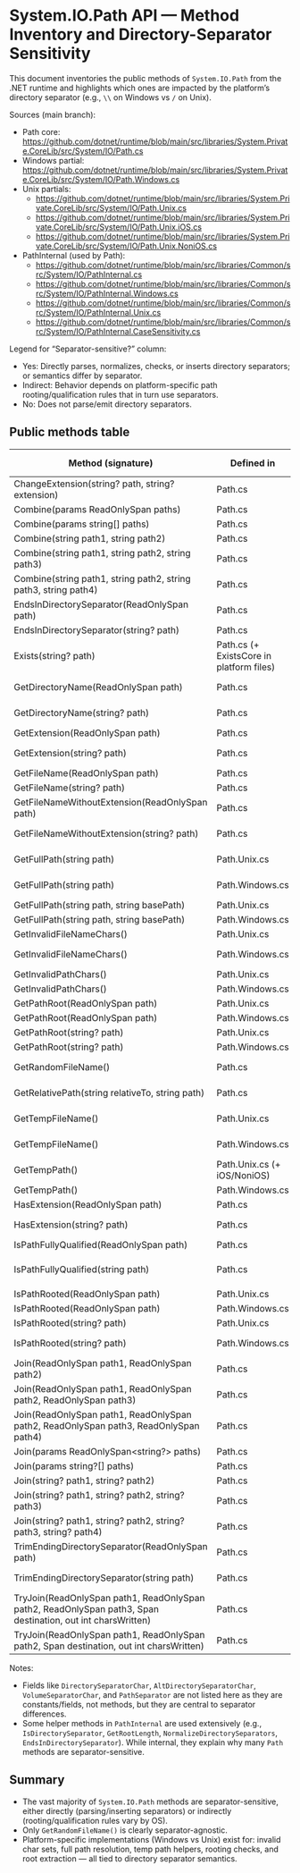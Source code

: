 # System.IO.Path API — Method Inventory and Directory-Separator Sensitivity

This document inventories the public methods of `System.IO.Path` from the .NET runtime and highlights which ones are impacted by the platform’s directory separator (e.g., `\\` on Windows vs `/` on Unix).

Sources (main branch):
- Path core: https://github.com/dotnet/runtime/blob/main/src/libraries/System.Private.CoreLib/src/System/IO/Path.cs
- Windows partial: https://github.com/dotnet/runtime/blob/main/src/libraries/System.Private.CoreLib/src/System/IO/Path.Windows.cs
- Unix partials:
  - https://github.com/dotnet/runtime/blob/main/src/libraries/System.Private.CoreLib/src/System/IO/Path.Unix.cs
  - https://github.com/dotnet/runtime/blob/main/src/libraries/System.Private.CoreLib/src/System/IO/Path.Unix.iOS.cs
  - https://github.com/dotnet/runtime/blob/main/src/libraries/System.Private.CoreLib/src/System/IO/Path.Unix.NoniOS.cs
- PathInternal (used by Path):
  - https://github.com/dotnet/runtime/blob/main/src/libraries/Common/src/System/IO/PathInternal.cs
  - https://github.com/dotnet/runtime/blob/main/src/libraries/Common/src/System/IO/PathInternal.Windows.cs
  - https://github.com/dotnet/runtime/blob/main/src/libraries/Common/src/System/IO/PathInternal.Unix.cs
  - https://github.com/dotnet/runtime/blob/main/src/libraries/Common/src/System/IO/PathInternal.CaseSensitivity.cs

Legend for “Separator-sensitive?” column:
- Yes: Directly parses, normalizes, checks, or inserts directory separators; or semantics differ by separator.
- Indirect: Behavior depends on platform-specific path rooting/qualification rules that in turn use separators.
- No: Does not parse/emit directory separators.


## Public methods table

| Method (signature) | Defined in | Platform | Separator-sensitive? | Notes |
|---|---|---|---|---|
| ChangeExtension(string? path, string? extension) | Path.cs | All | Yes | Scans until a separator to find the last `.`; uses `PathInternal.IsDirectorySeparator`.
| Combine(params ReadOnlySpan<string> paths) | Path.cs | All | Yes | Span-based; as above.
| Combine(params string[] paths) | Path.cs | All | Yes | As above.
| Combine(string path1, string path2) | Path.cs | All | Yes | Inserts/omits separators between segments.
| Combine(string path1, string path2, string path3) | Path.cs | All | Yes | As above.
| Combine(string path1, string path2, string path3, string path4) | Path.cs | All | Yes | As above.
| EndsInDirectorySeparator(ReadOnlySpan<char> path) | Path.cs | All | Yes | Delegates to `PathInternal.EndsInDirectorySeparator`.
| EndsInDirectorySeparator(string? path) | Path.cs | All | Yes | String overload; same.
| Exists(string? path) | Path.cs (+ ExistsCore in platform files) | All | Yes | Uses `GetFullPath`, checks trailing separator vs directory.
| GetDirectoryName(ReadOnlySpan<char> path) | Path.cs | All | Yes | Span overload; does not normalize but parses separators.
| GetDirectoryName(string? path) | Path.cs | All | Yes | Computes directory portion; normalizes directory separators.
| GetExtension(ReadOnlySpan<char> path) | Path.cs | All | Yes | Span overload; same separator behavior.
| GetExtension(string? path) | Path.cs | All | Yes | Stops at directory separator when scanning for `.`.
| GetFileName(ReadOnlySpan<char> path) | Path.cs | All | Yes | Span overload; same separator behavior.
| GetFileName(string? path) | Path.cs | All | Yes | Finds last separator to slice name.
| GetFileNameWithoutExtension(ReadOnlySpan<char> path) | Path.cs | All | Yes | Span overload; same.
| GetFileNameWithoutExtension(string? path) | Path.cs | All | Yes | Based on `GetFileName`; separator-sensitive indirectly.
| GetFullPath(string path) | Path.Unix.cs | Unix | Yes | Collapses relative segments; separator-aware.
| GetFullPath(string path) | Path.Windows.cs | Windows | Yes | Normalizes, handles device/extended paths; separator-aware.
| GetFullPath(string path, string basePath) | Path.Unix.cs | Unix | Yes | Combines/roots using `/`.
| GetFullPath(string path, string basePath) | Path.Windows.cs | Windows | Yes | Combines/roots using separators.
| GetInvalidFileNameChars() | Path.Unix.cs | Unix | Yes | Set includes `/`; platform-specific invalid set.
| GetInvalidFileNameChars() | Path.Windows.cs | Windows | Yes | Set includes `\\` and `/` etc.; platform-specific invalid set.
| GetInvalidPathChars() | Path.Unix.cs | Unix | Yes | Platform-specific invalid set.
| GetInvalidPathChars() | Path.Windows.cs | Windows | Yes | Platform-specific invalid set.
| GetPathRoot(ReadOnlySpan<char> path) | Path.Unix.cs | Unix | Yes | Span overload; same.
| GetPathRoot(ReadOnlySpan<char> path) | Path.Windows.cs | Windows | Yes | Span overload; same.
| GetPathRoot(string? path) | Path.Unix.cs | Unix | Yes | `"/"` for rooted; empty/`null` otherwise.
| GetPathRoot(string? path) | Path.Windows.cs | Windows | Yes | Returns normalized root using separators.
| GetRandomFileName() | Path.cs | All | No | Generates an 8.3-like random file name; no separator logic.
| GetRelativePath(string relativeTo, string path) | Path.cs | All | Yes | Uses `DirectorySeparatorChar`; normalizes relative segments.
| GetTempFileName() | Path.Unix.cs | Unix | Yes | Creates file under temp path; separator via temp path.
| GetTempFileName() | Path.Windows.cs | Windows | Yes | Builds under temp path; relies on separator-normalized temp path.
| GetTempPath() | Path.Unix.cs (+ iOS/NoniOS) | Unix | Yes | Returns path ending with `/`.
| GetTempPath() | Path.Windows.cs | Windows | Yes | Ensures trailing directory separator.
| HasExtension(ReadOnlySpan<char> path) | Path.cs | All | Yes | Span overload; same.
| HasExtension(string? path) | Path.cs | All | Yes | Stops at directory separator when scanning for `.`.
| IsPathFullyQualified(ReadOnlySpan<char> path) | Path.cs | All | Indirect | Span overload; same.
| IsPathFullyQualified(string path) | Path.cs | All | Indirect | Delegates to `PathInternal.IsPartiallyQualified` (platform-specific rooting rules).
| IsPathRooted(ReadOnlySpan<char> path) | Path.Unix.cs | Unix | Yes | Span overload; same.
| IsPathRooted(ReadOnlySpan<char> path) | Path.Windows.cs | Windows | Yes | Span overload; same.
| IsPathRooted(string? path) | Path.Unix.cs | Unix | Yes | Rooted if starts with `/`.
| IsPathRooted(string? path) | Path.Windows.cs | Windows | Yes | Rooting with drive letters or leading separator.
| Join(ReadOnlySpan<char> path1, ReadOnlySpan<char> path2) | Path.cs | All | Yes | Ensures exactly one separator between parts.
| Join(ReadOnlySpan<char> path1, ReadOnlySpan<char> path2, ReadOnlySpan<char> path3) | Path.cs | All | Yes | As above.
| Join(ReadOnlySpan<char> path1, ReadOnlySpan<char> path2, ReadOnlySpan<char> path3, ReadOnlySpan<char> path4) | Path.cs | All | Yes | As above.
| Join(params ReadOnlySpan<string?> paths) | Path.cs | All | Yes | As above.
| Join(params string?[] paths) | Path.cs | All | Yes | As above.
| Join(string? path1, string? path2) | Path.cs | All | Yes | String overloads; as above.
| Join(string? path1, string? path2, string? path3) | Path.cs | All | Yes | As above.
| Join(string? path1, string? path2, string? path3, string? path4) | Path.cs | All | Yes | As above.
| TrimEndingDirectorySeparator(ReadOnlySpan<char> path) | Path.cs | All | Yes | Span overload; same.
| TrimEndingDirectorySeparator(string path) | Path.cs | All | Yes | Delegates to `PathInternal.TrimEndingDirectorySeparator`.
| TryJoin(ReadOnlySpan<char> path1, ReadOnlySpan<char> path2, ReadOnlySpan<char> path3, Span<char> destination, out int charsWritten) | Path.cs | All | Yes | As above.
| TryJoin(ReadOnlySpan<char> path1, ReadOnlySpan<char> path2, Span<char> destination, out int charsWritten) | Path.cs | All | Yes | Computes need for separator; writes accordingly.

Notes:
- Fields like `DirectorySeparatorChar`, `AltDirectorySeparatorChar`, `VolumeSeparatorChar`, and `PathSeparator` are not listed here as they are constants/fields, not methods, but they are central to separator differences.
- Some helper methods in `PathInternal` are used extensively (e.g., `IsDirectorySeparator`, `GetRootLength`, `NormalizeDirectorySeparators`, `EndsInDirectorySeparator`). While internal, they explain why many `Path` methods are separator-sensitive.

## Summary
- The vast majority of `System.IO.Path` methods are separator-sensitive, either directly (parsing/inserting separators) or indirectly (rooting/qualification rules vary by OS).
- Only `GetRandomFileName()` is clearly separator-agnostic.
- Platform-specific implementations (Windows vs Unix) exist for: invalid char sets, full path resolution, temp path helpers, rooting checks, and root extraction — all tied to directory separator semantics.
